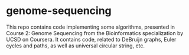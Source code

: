 # genome-sequencing
This repo contains code implementing some algorithms, presented in Course 2: Genome Sequencing from the Bioinformatics specialization by UCSD on Coursera.
It contains code, related to DeBruijn graphs, Euler cycles and paths, as well as universal circular string, etc.
